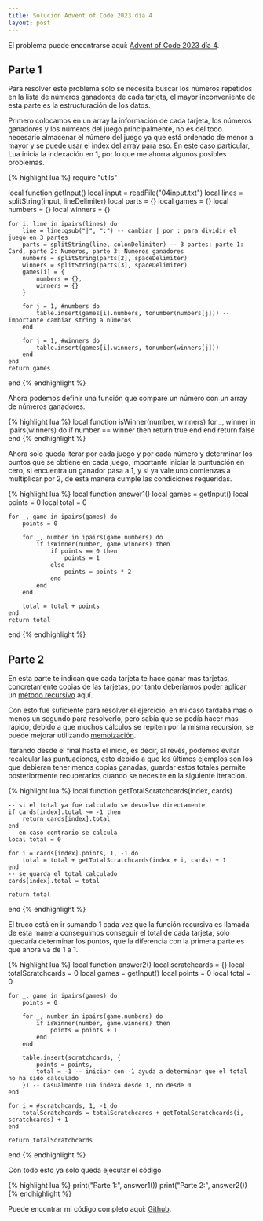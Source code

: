 ```yaml
---
title: Solución Advent of Code 2023 día 4
layout: post
---
```


El problema puede encontrarse aquí: [Advent of Code 2023 día 4](https://adventofcode.com/2023/day/4).

## Parte 1

Para resolver este problema solo se necesita buscar los números repetidos en la lista de números ganadores de cada tarjeta, el mayor inconveniente de esta parte es la estructuración de los datos.

Primero colocamos en un array la información de cada tarjeta, los números ganadores y los números del juego principalmente, no es del todo necesario almacenar el número del juego ya que está ordenado de menor a mayor y se puede usar el index del array para eso. En este caso particular, Lua inicia la indexación en 1, por lo que me ahorra algunos posibles problemas.

{% highlight lua %}
require "utils"

local function getInput()
    local input = readFile("04input.txt")
    local lines = splitString(input, lineDelimiter)
    local parts = {}
    local games = {}
    local numbers = {}
    local winners = {}

    for i, line in ipairs(lines) do
        line = line:gsub("|", ":") -- cambiar | por : para dividir el juego en 3 partes
        parts = splitString(line, colonDelimiter) -- 3 partes: parte 1: Card, parte 2: Numeros, parte 3: Numeros ganadores
        numbers = splitString(parts[2], spaceDelimiter)
        winners = splitString(parts[3], spaceDelimiter)
        games[i] = {
            numbers = {},
            winners = {}
        }

        for j = 1, #numbers do
            table.insert(games[i].numbers, tonumber(numbers[j])) -- importante cambiar string a números
        end

        for j = 1, #winners do
            table.insert(games[i].winners, tonumber(winners[j]))
        end
    end
    return games
end
{% endhighlight %}

Ahora podemos definir una función que compare un número con un array de números ganadores.

{% highlight lua %}
local function isWinner(number, winners)
    for _, winner in ipairs(winners) do
        if number == winner then
            return true
        end
    end
    return false
end
{% endhighlight %}

Ahora solo queda iterar por cada juego y por cada número y determinar los puntos que se obtiene en cada juego, importante iniciar la puntuación en cero, si encuentra un ganador pasa a 1, y si ya vale uno comienzas a multiplicar por 2, de esta manera cumple las condiciones requeridas.

{% highlight lua %}
local function answer1()
    local games = getInput()
    local points = 0
    local total = 0

    for _, game in ipairs(games) do
        points = 0

        for _, number in ipairs(game.numbers) do
            if isWinner(number, game.winners) then
                if points == 0 then
                    points = 1
                else
                    points = points * 2
                end
            end
        end

        total = total + points
    end
    return total
end
{% endhighlight %}

## Parte 2

En esta parte te indican que cada tarjeta te hace ganar mas tarjetas, concretamente copias de las tarjetas, por tanto deberíamos poder aplicar un [método recursivo](https://es.wikipedia.org/wiki/Recursi%C3%B3n) aquí.

Con esto fue suficiente para resolver el ejercicio, en mi caso tardaba mas o menos un segundo para resolverlo, pero sabía que se podía hacer mas rápido, debido a que muchos cálculos se repiten por la misma recursión, se puede mejorar utilizando [memoización](https://es.wikipedia.org/wiki/Memoizaci%C3%B3n).

Iterando desde el final hasta el inicio, es decir, al revés, podemos evitar recalcular las puntuaciones, esto debido a que los últimos ejemplos son los que debieran tener menos copias ganadas, guardar estos totales permite posteriormente recuperarlos cuando se necesite en la siguiente iteración.

{% highlight lua %}
local function getTotalScratchcards(index, cards)

    -- si el total ya fue calculado se devuelve directamente
    if cards[index].total ~= -1 then
        return cards[index].total
    end
    -- en caso contrario se calcula
    local total = 0

    for i = cards[index].points, 1, -1 do
        total = total + getTotalScratchcards(index + i, cards) + 1
    end
    -- se guarda el total calculado
    cards[index].total = total

    return total
end
{% endhighlight %}

El truco está en ir sumando 1 cada vez que la función recursiva es llamada de esta manera conseguimos conseguir el total de cada tarjeta, solo quedaría determinar los puntos, que la diferencia con la primera parte es que ahora va de 1 a 1.

{% highlight lua %}
local function answer2()
    local scratchcards = {}
    local totalScratchcards = 0
    local games = getInput()
    local points = 0
    local total = 0

    for _, game in ipairs(games) do
        points = 0

        for _, number in ipairs(game.numbers) do
            if isWinner(number, game.winners) then
                points = points + 1
            end
        end

        table.insert(scratchcards, {
            points = points,
            total = -1 -- iniciar con -1 ayuda a determinar que el total no ha sido calculado
        }) -- Casualmente Lua indexa desde 1, no desde 0
    end

    for i = #scratchcards, 1, -1 do
        totalScratchcards = totalScratchcards + getTotalScratchcards(i, scratchcards) + 1
    end

    return totalScratchcards
end
{% endhighlight %}

Con todo esto ya solo queda ejecutar el código

{% highlight lua %}
print("Parte 1:", answer1())
print("Parte 2:", answer2())
{% endhighlight %}

Puede encontrar mi código completo aquí: [Github](https://github.com/DeybisMelendez/AdventOfCode).